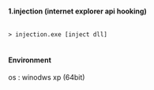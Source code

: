
#### 1.injection (internet explorer api hooking)

<pre>
<code>
> injection.exe [inject dll]
</code>
</pre>

#### Environment

os : winodws xp (64bit)
